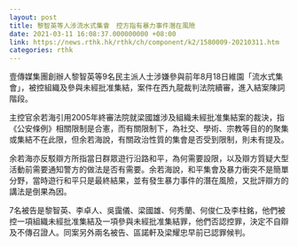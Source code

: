 ```yaml
---
layout: post
title: 黎智英等人涉流水式集會　控方指有暴力事件潛在風險
date: 2021-03-11 16:08:37.000000000 +08:00
link: https://news.rthk.hk/rthk/ch/component/k2/1580009-20210311.htm
categories: rthk
---
```


壹傳媒集團創辦人黎智英等9名民主派人士涉嫌參與前年8月18日維園「流水式集會」，被控組織及參與未經批准集結，案件在西九龍裁判法院續審，進入結案陳詞階段。

主控官余若海引用2005年終審法院就梁國雄涉及組織未經批准集結案的裁決，指《公安條例》相關限制是合憲，而有關限制下，為社交、學術、宗教等目的的聚集或集結不在此限，但余若海說，有關政治性質的集會是否受到限制，則未有提及。

余若海亦反駁辯方所指當日群眾遊行沿路和平，為何需要設限，以及辯方質疑大型活動前需要通知警方的做法是否有需要。余若海說，和平集會及暴力衝突不是簡單分野，當時遊行和平只是最終結果，並有發生暴力事件的潛在風險，又批評辯方的講法是倒果為因。

7名被告是黎智英、李卓人、吳靄儀、梁國雄、何秀蘭、何俊仁及李柱銘，他們被控一項組織未經批准集結及一項參與未經批准集結罪，他們否認控罪，決定不自辯及不傳召證人。同案另外兩名被告、區諾軒及梁耀忠早前已認罪候判。
